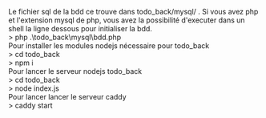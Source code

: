 Le fichier sql de la bdd ce trouve dans todo_back/mysql/ . Si vous avez php et l'extension mysql de php, vous avez la possibilité d'executer dans un shell la ligne dessous pour initialiser la bdd.<br>
\> php .\todo_back\mysql\bdd.php <br>
Pour installer les modules nodejs nécessaire pour todo_back<br>
\> cd todo_back <br>
\> npm i <br>
Pour lancer le serveur nodejs todo_back <br>
\> cd todo_back <br>
\> node index.js <br>
Pour lancer lancer le serveur caddy <br>
\> caddy start